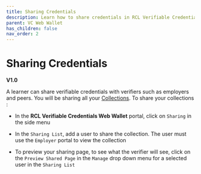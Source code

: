 ```yaml
---
title: Sharing Credentials
description: Learn how to share credentials in RCL Verifiable Credentials Web Wallet.
parent: VC Web Wallet
has_children: false
nav_order: 2
---
```


# Sharing Credentials
**V1.0**

A learner can share verifiable credentials with verifiers such as employers and peers. You will be sharing all your [Collections](/holder/credentials.md#collections). To share your collections :

- In the **RCL Verifiable Credentials Web Wallet** portal, click on ``Sharing`` in the side menu

- In the ``Sharing List``, add a user to share the collection. The user must use the ``Employer`` portal to view the collection

- To preview your sharing page, to see what the verifier will see, click on the ``Preview Shared Page`` in the ``Manage`` drop down menu for a selected user in the ``Sharing List``
